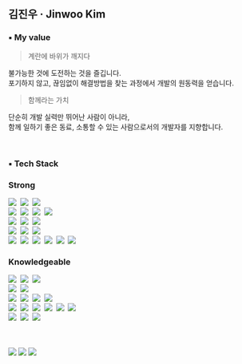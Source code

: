 ## 김진우 · Jinwoo Kim


### ▪ My value
> 계란에 바위가 깨지다

불가능한 것에 도전하는 것을 즐깁니다.</br>
포기하지 않고, 끊임없이 해결방법을 찾는 과정에서 개발의 원동력을 얻습니다. </br>

> 함께라는 가치

단순히 개발 실력만 뛰어난 사람이 아니라, </br>
함께 일하기 좋은 동료, 소통할 수 있는 사람으로서의 개발자를 지향합니다.

</br>

### ▪ Tech Stack
### Strong
<div align="left">
  <img src="https://img.shields.io/badge/react-111111.svg?style=for-the-badge&logo=react&logoColor=#61DAFB" />&nbsp
  <img src="https://img.shields.io/badge/next.js-111111.svg?style=for-the-badge&logo=next.js&logoColor=white" />&nbsp
  <img src="https://img.shields.io/badge/fsd-111111.svg?style=for-the-badge&logo=ipfs&logoColor=#65C2CB" />&nbsp
</div>
</div>
<div align="left">
  <img src="https://img.shields.io/badge/javascript-111111.svg?style=for-the-badge&logo=javascript&logoColor=#F7DF1E" />&nbsp
  <img src="https://img.shields.io/badge/typescript-111111.svg?style=for-the-badge&logo=typescript&logoColor=#3178C6" />&nbsp
  <img src="https://img.shields.io/badge/python-111111.svg?style=for-the-badge&logo=python&logoColor=#3776AB" />&nbsp
  <img src="https://img.shields.io/badge/java-111111.svg?style=for-the-badge&logo=coffeescript&logoColor=#F98309" />&nbsp
</div>
<div align="left">
  <img src="https://img.shields.io/badge/tanstack Query-111111.svg?style=for-the-badge&logo=reactquery&logoColor=#FF4154" />&nbsp
  <img src="https://img.shields.io/badge/zustand-111111.svg?style=for-the-badge&logo=zola&logoColor=#251A15" />&nbsp
  <img src="https://img.shields.io/badge/jotai-111111.svg?style=for-the-badge&logo=ghostery&logoColor=#56347C" />&nbsp
</div>
<div align="left">
  <img src="https://img.shields.io/badge/tailwind css-111111.svg?style=for-the-badge&logo=tailwind-css&logoColor=#06B6D4" />&nbsp
  <img src="https://img.shields.io/badge/styled components-111111.svg?style=for-the-badge&logo=styled-components&logoColor=#DB7093" />&nbsp
  <img src="https://img.shields.io/badge/Shadcn%20ui-111111.svg?style=for-the-badge&logo=shadcn/ui&logoColor=white" />&nbsp
</div>
<div align="left">
  <img src="https://img.shields.io/badge/jira-111111.svg?style=for-the-badge&logo=jira&logoColor=#0052CC" />&nbsp
  <img src="https://img.shields.io/badge/slack-111111.svg?style=for-the-badge&logo=slack&logoColor=#4A154B" />&nbsp
  <img src="https://img.shields.io/badge/git-111111.svg?style=for-the-badge&logo=git&logoColor=#F05032" />&nbsp
  <img src="https://img.shields.io/badge/notion-111111.svg?style=for-the-badge&logo=notion&logoColor=white" />&nbsp
  <img src="https://img.shields.io/badge/postman-111111.svg?style=for-the-badge&logo=postman&logoColor=#FF6C37" />&nbsp
  <img src="https://img.shields.io/badge/linux-111111.svg?style=for-the-badge&logo=linux&logoColor=#FCC624" />&nbsp
</div>

### Knowledgeable
<div align="left">
  <img src="https://img.shields.io/badge/java-111111.svg?style=for-the-badge&logo=coffeescript&logoColor=#F98309" />&nbsp
  <img src="https://img.shields.io/badge/c++-111111.svg?style=for-the-badge&logo=cplusplus&logoColor=#00599C" />&nbsp
  <img src="https://img.shields.io/badge/c-111111.svg?style=for-the-badge&logo=c&logoColor=#A8B9CC" />&nbsp
</div>
<div align="left">
  <img src="https://img.shields.io/badge/recoil-111111.svg?style=for-the-badge&logo=recoil&logoColor=#3578E5" />&nbsp
  <img src="https://img.shields.io/badge/context-111111.svg?style=for-the-badge&logo=reacttable&logoColor=#F98309" />&nbsp
</div>
<div align="left">
  <img src="https://img.shields.io/badge/tailwind css-111111.svg?style=for-the-badge&logo=tailwind-css&logoColor=#06B6D4" />&nbsp
  <img src="https://img.shields.io/badge/styled components-111111.svg?style=for-the-badge&logo=styled-components&logoColor=#DB7093" />&nbsp
  <img src="https://img.shields.io/badge/scss-111111.svg?style=for-the-badge&logo=sass&logoColor=#CC6699" />&nbsp
  <img src="https://img.shields.io/badge/storybook-111111.svg?style=for-the-badge&logo=storybook&logoColor=#FF4785" />&nbsp
</div>
<div align="left">
  <img src="https://img.shields.io/badge/docker-111111.svg?style=for-the-badge&logo=docker&logoColor=#2496ED" />&nbsp
  <img src="https://img.shields.io/badge/kubernetes-111111.svg?style=for-the-badge&logo=kubernetes&logoColor=#326CE5" />&nbsp
  <img src="https://img.shields.io/badge/pwa-111111.svg?style=for-the-badge&logo=pwa&logoColor=#5A0FC8" />&nbsp
  <img src="https://img.shields.io/badge/vercel-111111.svg?style=for-the-badge&logo=vercel&logoColor=#000000" />&nbsp
  <img src="https://img.shields.io/badge/supabase-111111.svg?style=for-the-badge&logo=supabase&logoColor=#3FCF8E" />&nbsp
  <img src="https://img.shields.io/badge/firebase-111111.svg?style=for-the-badge&logo=firebase&logoColor=#DD2C00" />&nbsp
</div>
<div align="left">
  <img src="https://img.shields.io/badge/figma-111111.svg?style=for-the-badge&logo=figma&logoColor=#F24E1E" />&nbsp
  <img src="https://img.shields.io/badge/UnrealEngine-111111.svg?style=for-the-badge&logo=unrealengine&logoColor=white" />&nbsp
  <img src="https://img.shields.io/badge/githubactions-111111.svg?style=for-the-badge&logo=githubactions&logoColor=#2088FF" />&nbsp
</div>

<br/>
<br/>
<br/>

<div align="left">
  <img src="https://github-readme-stats.vercel.app/api/top-langs/?username=Jinviz&layout=compact&theme=github_dark_dimmed" />
  <img src="https://github-readme-stats.vercel.app/api?username=Jinviz&show_icons=true&theme=github_dark_dimmed&hide_rank=true&hide=stars" />
  <img src="http://mazassumnida.wtf/api/v2/generate_badge?boj=kb1812" /> 
</div>
</br></br>

<!--
### 💻 PROJECT
<table>
<!-- 팀 -->
<!--  <tr>
    <td align="center" colspan="1">
      <a href="https://github.com/TEAM-whereisphoto">
        <strong>여기사진</strong></td>
      </a>
    <td align="center" colspan="1">
      <a href="https://github.com/Wine-O-clocK">
        <strong>Wine O'clocK</strong>
      </a>
    </td>
    <td align="center" colspan="1">
      <a href="https://github.com/ConnectingChips">
        <strong>작심삼칩</strong></td>
      </a>
  </tr>

<!-- 이미지 -->
<!--  <tr>
    <td>
      <a href="https://github.com/TEAM-whereisphoto">
        <img src="https://github.com/bnfkim/bnfkim/assets/80308473/9d36f5e7-694d-40fe-8005-560605b3c5f0" width="200px"/>
      </a>
    </td>
    <td>
      <a href="https://github.com/Wine-O-clocK">
        <img src="https://github.com/bnfkim/bnfkim/assets/80308473/edcdac5b-f9ea-4408-bb0f-5aebf0ec5900" width="200px"/>
      </a>
    </td>
    <td>
      <a href="https://github.com/ConnectingChips">
        <img src="https://github.com/bnfkim/bnfkim/assets/80308473/907839fd-175c-4aae-8678-ce6b2c6eaf46" width="200px"/>
      </a>
    </td>
  </tr>
</table> -->

<!-- <div align="center">
  <a href="https://medium.com/@rlawlsdn9583">
    <img src="https://img.shields.io/badge/Medium-1EBC8F?style=for-the-badge&logo=Medium&logoColor=white" />&nbsp
  </a>
  <a href="20212908@soongsil.ac.kr">
    <img
      src="https://img.shields.io/badge/20212908@soongsil.ac.kr-0078D4?style=for-the-badge&logo=microsoftoutlook&logoColor=white"/>&nbsp
  </a>
  <a href="https://blog.naver.com/j_nary">
    <img
      src="https://img.shields.io/badge/blog-03C75A?style=for-the-badge&logo=naver&logoColor=white"/>&nbsp
  </a>
  <a href="https://www.instagram.com/j_naary/">
    <img
      src="https://img.shields.io/badge/instagram-E4405F?style=for-the-badge&logo=instagram&logoColor=white"/>&nbsp
  </a>
</div> -->

